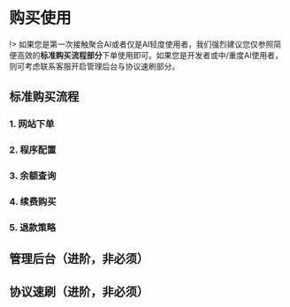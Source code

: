 # 购买使用

!> 如果您是第一次接触聚合AI或者仅是AI轻度使用者，我们强烈建议您仅参照简便高效的**标准购买流程部分**下单使用即可。如果您是开发者或中/重度AI使用者，则可考虑联系客服开启管理后台与协议速刷部分。

## 标准购买流程

### 1. 网站下单

### 2. 程序配置

### 3. 余额查询

### 4. 续费购买

### 5. 退款策略

## 管理后台（进阶，非必须）

## 协议速刷（进阶，非必须）

